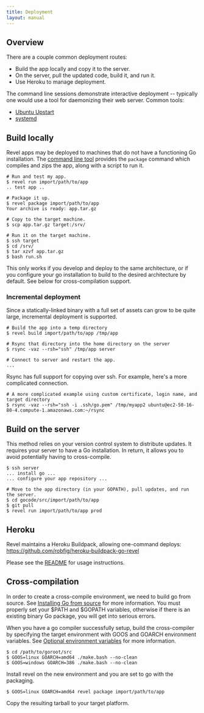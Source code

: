 ```yaml
---
title: Deployment
layout: manual
---
```


## Overview

There are a couple common deployment routes:

* Build the app locally and copy it to the server.
* On the server, pull the updated code, build it, and run it.
* Use Heroku to manage deployment.

The command line sessions demonstrate interactive deployment -- typically one
would use a tool for daemonizing their web server.  Common tools:

* [Ubuntu Upstart](http://upstart.ubuntu.com)
* [systemd](http://www.freedesktop.org/wiki/Software/systemd)

## Build locally

Revel apps may be deployed to machines that do not have a functioning Go
installation.  The [command line tool](tool.html) provides the `package` command
which compiles and zips the app, along with a script to run it.

	# Run and test my app.
	$ revel run import/path/to/app
	.. test app ..

	# Package it up.
	$ revel package import/path/to/app
	Your archive is ready: app.tar.gz

	# Copy to the target machine.
	$ scp app.tar.gz target:/srv/

	# Run it on the target machine.
	$ ssh target
	$ cd /srv/
    $ tar xzvf app.tar.gz
	$ bash run.sh

This only works if you develop and deploy to the same architecture, or if you configure your go
installation to build to the desired architecture by default. See below for cross-compilation support.

### Incremental deployment

Since a statically-linked binary with a full set of assets can grow to be quite
large, incremental deployment is supported.

    # Build the app into a temp directory
    $ revel build import/path/to/app /tmp/app

    # Rsync that directory into the home directory on the server
    $ rsync -vaz --rsh="ssh" /tmp/app server

    # Connect to server and restart the app.
    ...

Rsync has full support for copying over ssh.  For example, here's a more complicated connection.

    # A more complicated example using custom certificate, login name, and target directory
    $ rsync -vaz --rsh="ssh -i .ssh/go.pem" /tmp/myapp2 ubuntu@ec2-50-16-80-4.compute-1.amazonaws.com:~/rsync


## Build on the server

This method relies on your version control system to distribute updates.  It
requires your server to have a Go installation.  In return, it allows you to
avoid potentially having to cross-compile.

    $ ssh server
    ... install go ...
    ... configure your app repository ...

    # Move to the app directory (in your GOPATH), pull updates, and run the server.
    $ cd gocode/src/import/path/to/app
    $ git pull
    $ revel run import/path/to/app prod

## Heroku

Revel maintains a Heroku Buildpack, allowing one-command deploys:
https://github.com/robfig/heroku-buildpack-go-revel

Please see the
[README](https://github.com/robfig/heroku-buildpack-go-revel/blob/master/README.md)
for usage instructions.

## Cross-compilation

In order to create a cross-compile environment, we need to build go from source.
See
[Installing Go from source](http://golang.org/doc/install/source)
for more information.
You must properly set your $PATH and $GOPATH variables, otherwise if there is an existing
binary Go package, you will get into serious errors.

When you have a go compiler successfully setup, build the cross-compiler by
specifying the target environment with GOOS and GOARCH environment variables. See
[Optional environment variables](http://golang.org/doc/install/source#environment)
for more information.

    $ cd /path/to/goroot/src
    $ GOOS=linux GOARCH=amd64 ./make.bash --no-clean
    $ GOOS=windows GOARCH=386 ./make.bash --no-clean

Install revel on the new environment and you are set to go with the packaging.

    $ GOOS=linux GOARCH=amd64 revel package import/path/to/app

Copy the resulting tarball to your target platform.

